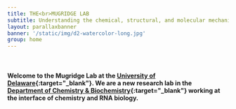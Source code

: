 ```yaml
---
title: THE<br>MUGRIDGE LAB
subtitle: Understanding the chemical, structural, and molecular mechanisms that regulate RNA function in the cell.
layout: parallaxbanner
banner: '/static/img/d2-watercolor-long.jpg'
group: home
---
```


<a class="anchor-top section scrollspy" id="home"></a>
<br>
#### Welcome to the Mugridge Lab at the [University of Delaware](https://www.udel.edu){:target="_blank"}. We are a new research lab in the [Department of Chemistry & Biochemistry](https://www.chem.udel.edu/){:target="_blank"} working at the interface of chemistry and RNA biology.
<br>
<br>
